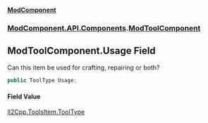 #### [ModComponent](index.md 'index')
### [ModComponent.API.Components](index.md#ModComponent.API.Components 'ModComponent.API.Components').[ModToolComponent](ModToolComponent.md 'ModComponent.API.Components.ModToolComponent')

## ModToolComponent.Usage Field

Can this item be used for crafting, repairing or both?

```csharp
public ToolType Usage;
```

#### Field Value
[Il2Cpp.ToolsItem.ToolType](https://docs.microsoft.com/en-us/dotnet/api/Il2Cpp.ToolsItem.ToolType 'Il2Cpp.ToolsItem.ToolType')